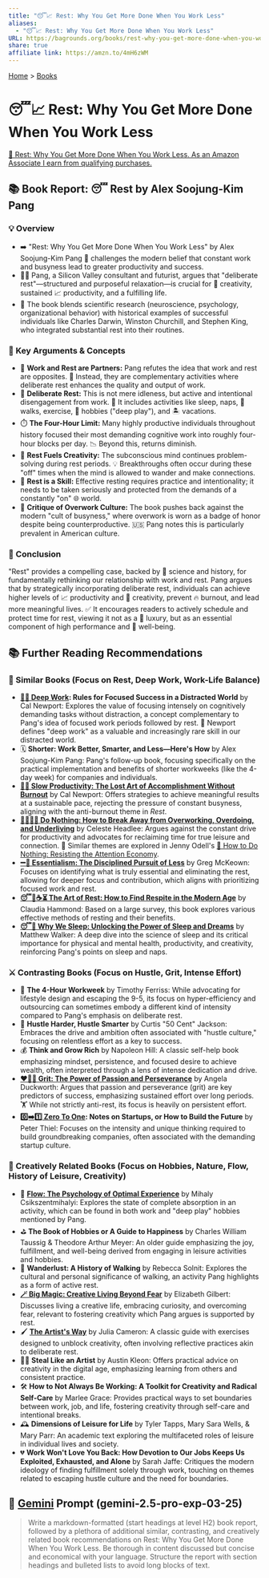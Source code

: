```yaml
---
title: "😴📈 Rest: Why You Get More Done When You Work Less"
aliases:
  - "😴📈 Rest: Why You Get More Done When You Work Less"
URL: https://bagrounds.org/books/rest-why-you-get-more-done-when-you-work-less
share: true
affiliate link: https://amzn.to/4mH6zWM
---
```

[Home](../index.md) > [Books](./index.md)  
# 😴📈 Rest: Why You Get More Done When You Work Less  
[🛒 Rest: Why You Get More Done When You Work Less. As an Amazon Associate I earn from qualifying purchases.](https://amzn.to/4mH6zWM)  
  
## 📚 Book Report: 😴 Rest by Alex Soojung-Kim Pang  
  
### 💡 Overview  
  
* ➡️ "Rest: Why You Get More Done When You Work Less" by Alex Soojung-Kim Pang 🧠 challenges the modern belief that constant work and busyness lead to greater productivity and success.  
* 🧑‍💻 Pang, a Silicon Valley consultant and futurist, argues that "deliberate rest"—structured and purposeful relaxation—is crucial for 🎨 creativity, sustained 📈 productivity, and a fulfilling life.  
* 🔬 The book blends scientific research (neuroscience, psychology, organizational behavior) with historical examples of successful individuals like Charles Darwin, Winston Churchill, and Stephen King, who integrated substantial rest into their routines.  
  
### 🔑 Key Arguments & Concepts  
  
* 🤝 **Work and Rest are Partners:** Pang refutes the idea that work and rest are opposites. 🔄 Instead, they are complementary activities where deliberate rest enhances the quality and output of work.  
* 🧘 **Deliberate Rest:** This is not mere idleness, but active and intentional disengagement from work. 🛌 It includes activities like sleep, naps, 🚶 walks, exercise, 🎨 hobbies ("deep play"), and 🏝️ vacations.  
* ⏱️ **The Four-Hour Limit:** Many highly productive individuals throughout history focused their most demanding cognitive work into roughly four-hour blocks per day. 📉 Beyond this, returns diminish.  
* 🌟 **Rest Fuels Creativity:** The subconscious mind continues problem-solving during rest periods. 💡 Breakthroughs often occur during these "off" times when the mind is allowed to wander and make connections.  
* 💪 **Rest is a Skill:** Effective resting requires practice and intentionality; it needs to be taken seriously and protected from the demands of a constantly "on" 🌐 world.  
* 📢 **Critique of Overwork Culture:** The book pushes back against the modern "cult of busyness," where overwork is worn as a badge of honor despite being counterproductive. 🇺🇸 Pang notes this is particularly prevalent in American culture.  
  
### 📝 Conclusion  
  
"Rest" provides a compelling case, backed by 🔬 science and history, for fundamentally rethinking our relationship with work and rest. Pang argues that by strategically incorporating deliberate rest, individuals can achieve higher levels of 📈 productivity and 🎨 creativity, prevent 🔥 burnout, and lead more meaningful lives. ✅ It encourages readers to actively schedule and protect time for rest, viewing it not as a 💎 luxury, but as an essential component of high performance and 🧘 well-being.  
  
## 📚 Further Reading Recommendations  
  
### 📖 Similar Books (Focus on Rest, Deep Work, Work-Life Balance)  
  
* **[🤿💼 Deep Work](./deep-work.md): Rules for Focused Success in a Distracted World** by Cal Newport: Explores the value of focusing intensely on cognitively demanding tasks without distraction, a concept complementary to Pang's idea of focused work periods followed by rest. 🎯 Newport defines "deep work" as a valuable and increasingly rare skill in our distracted world.  
* 🗓️ **Shorter: Work Better, Smarter, and Less—Here's How** by Alex Soojung-Kim Pang: Pang's follow-up book, focusing specifically on the practical implementation and benefits of shorter workweeks (like the 4-day week) for companies and individuals.  
* **[🐌🎯 Slow Productivity: The Lost Art of Accomplishment Without Burnout](./slow-productivity-the-lost-art-of-accomplishment-without-burnout.md)** by Cal Newport: Offers strategies to achieve meaningful results at a sustainable pace, rejecting the pressure of constant busyness, aligning with the anti-burnout theme in *Rest*.  
* **[🌴🧘🏼‍♀️ Do Nothing: How to Break Away from Overworking, Overdoing, and Underliving](./do-nothing-how-to-break-away-from-overworking-overdoing-and-underliving.md)** by Celeste Headlee: Argues against the constant drive for productivity and advocates for reclaiming time for true leisure and connection. 🤝 Similar themes are explored in Jenny Odell's [📵 How to Do Nothing: Resisting the Attention Economy](./how-to-do-nothing-resisting-the-attention-economy.md).  
* **[➖💯 Essentialism: The Disciplined Pursuit of Less](./essentialism-the-disciplined-pursuit-of-less.md)** by Greg McKeown: Focuses on identifying what is truly essential and eliminating the rest, allowing for deeper focus and contribution, which aligns with prioritizing focused work and rest.  
* **[😴🧘☕⏳ The Art of Rest: How to Find Respite in the Modern Age](./the-art-of-rest-how-to-find-respite-in-the-modern-age.md)** by Claudia Hammond: Based on a large survey, this book explores various effective methods of resting and their benefits.  
* **[😴💭 Why We Sleep: Unlocking the Power of Sleep and Dreams](./why-we-sleep-unlocking-the-power-of-sleep-and-dreams.md)** by Matthew Walker: A deep dive into the science of sleep and its critical importance for physical and mental health, productivity, and creativity, reinforcing Pang's points on sleep and naps.  
  
### ⚔️ Contrasting Books (Focus on Hustle, Grit, Intense Effort)  
  
* 💼 **The 4-Hour Workweek** by Timothy Ferriss: While advocating for lifestyle design and escaping the 9-5, its focus on hyper-efficiency and outsourcing can sometimes embody a different kind of intensity compared to Pang's emphasis on deliberate rest.  
* 💪 **Hustle Harder, Hustle Smarter** by Curtis "50 Cent" Jackson: Embraces the drive and ambition often associated with "hustle culture," focusing on relentless effort as a key to success.  
* 💰 **Think and Grow Rich** by Napoleon Hill: A classic self-help book emphasizing mindset, persistence, and focused desire to achieve wealth, often interpreted through a lens of intense dedication and drive.  
* **[❤️‍🔥💪 Grit: The Power of Passion and Perseverance](./grit-the-power-of-passion-and-perseverance.md)** by Angela Duckworth: Argues that passion and perseverance (grit) are key predictors of success, emphasizing sustained effort over long periods. 🏋️ While not strictly anti-rest, its focus is heavily on persistent effort.  
* **[0️⃣➡️1️⃣ Zero To One](./zero-to-one.md): Notes on Startups, or How to Build the Future** by Peter Thiel: Focuses on the intensity and unique thinking required to build groundbreaking companies, often associated with the demanding startup culture.  
  
### 🎨 Creatively Related Books (Focus on Hobbies, Nature, Flow, History of Leisure, Creativity)  
  
* 🌊 **[Flow: The Psychology of Optimal Experience](./flow-the-psychology-of-optimal-experience.md)** by Mihaly Csikszentmihalyi: Explores the state of complete absorption in an activity, which can be found in both work and "deep play" hobbies mentioned by Pang.  
* ⛳ **The Book of Hobbies or A Guide to Happiness** by Charles William Taussig & Theodore Arthur Meyer: An older guide emphasizing the joy, fulfillment, and well-being derived from engaging in leisure activities and hobbies.  
* 🚶 **Wanderlust: A History of Walking** by Rebecca Solnit: Explores the cultural and personal significance of walking, an activity Pang highlights as a form of active rest.  
* **[🪄 Big Magic: Creative Living Beyond Fear](./big-magic.md)** by Elizabeth Gilbert: Discusses living a creative life, embracing curiosity, and overcoming fear, relevant to fostering creativity which Pang argues is supported by rest.  
* 🖌️ **[The Artist's Way](./the-artists-way.md)** by Julia Cameron: A classic guide with exercises designed to unblock creativity, often involving reflective practices akin to deliberate rest.  
* 🧑‍🎨 **Steal Like an Artist** by Austin Kleon: Offers practical advice on creativity in the digital age, emphasizing learning from others and consistent practice.  
* 🛠️ **How to Not Always Be Working: A Toolkit for Creativity and Radical Self-Care** by Marlee Grace: Provides practical ways to set boundaries between work, job, and life, fostering creativity through self-care and intentional breaks.  
* 🕰️ **Dimensions of Leisure for Life** by Tyler Tapps, Mary Sara Wells, & Mary Parr: An academic text exploring the multifaceted roles of leisure in individual lives and society.  
* 💔 **Work Won't Love You Back: How Devotion to Our Jobs Keeps Us Exploited, Exhausted, and Alone** by Sarah Jaffe: Critiques the modern ideology of finding fulfillment solely through work, touching on themes related to escaping hustle culture and the need for boundaries.  
  
## 💬 [Gemini](../software/gemini.md) Prompt (gemini-2.5-pro-exp-03-25)  
> Write a markdown-formatted (start headings at level H2) book report, followed by a plethora of additional similar, contrasting, and creatively related book recommendations on Rest: Why You Get More Done When You Work Less. Be thorough in content discussed but concise and economical with your language. Structure the report with section headings and bulleted lists to avoid long blocks of text.